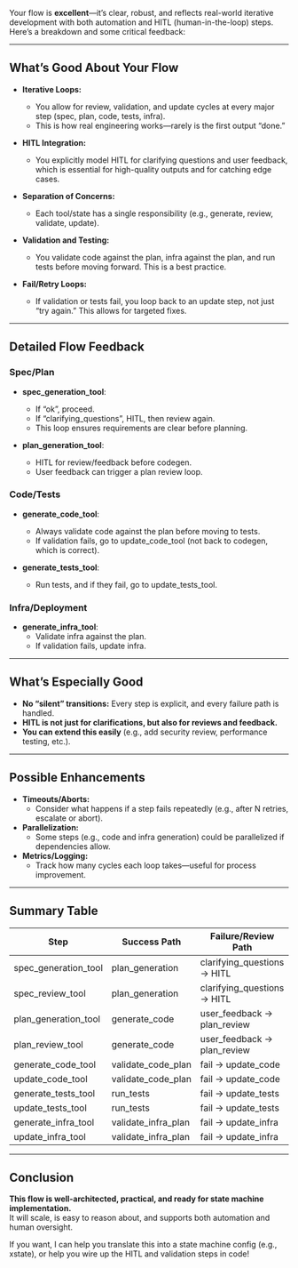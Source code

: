 Your flow is **excellent**—it’s clear, robust, and reflects real-world iterative development with both automation and HITL (human-in-the-loop) steps. Here’s a breakdown and some critical feedback:

---

## **What’s Good About Your Flow**

- **Iterative Loops:**  
  - You allow for review, validation, and update cycles at every major step (spec, plan, code, tests, infra).
  - This is how real engineering works—rarely is the first output “done.”

- **HITL Integration:**  
  - You explicitly model HITL for clarifying questions and user feedback, which is essential for high-quality outputs and for catching edge cases.

- **Separation of Concerns:**  
  - Each tool/state has a single responsibility (e.g., generate, review, validate, update).

- **Validation and Testing:**  
  - You validate code against the plan, infra against the plan, and run tests before moving forward. This is a best practice.

- **Fail/Retry Loops:**  
  - If validation or tests fail, you loop back to an update step, not just “try again.” This allows for targeted fixes.

---

## **Detailed Flow Feedback**

### **Spec/Plan**
- **spec_generation_tool**:  
  - If “ok”, proceed.  
  - If “clarifying_questions”, HITL, then review again.  
  - This loop ensures requirements are clear before planning.

- **plan_generation_tool**:  
  - HITL for review/feedback before codegen.  
  - User feedback can trigger a plan review loop.

### **Code/Tests**
- **generate_code_tool**:  
  - Always validate code against the plan before moving to tests.
  - If validation fails, go to update_code_tool (not back to codegen, which is correct).

- **generate_tests_tool**:  
  - Run tests, and if they fail, go to update_tests_tool.

### **Infra/Deployment**
- **generate_infra_tool**:  
  - Validate infra against the plan.
  - If validation fails, update infra.

---

## **What’s Especially Good**
- **No “silent” transitions:** Every step is explicit, and every failure path is handled.
- **HITL is not just for clarifications, but also for reviews and feedback.**
- **You can extend this easily** (e.g., add security review, performance testing, etc.).

---

## **Possible Enhancements**
- **Timeouts/Aborts:**  
  - Consider what happens if a step fails repeatedly (e.g., after N retries, escalate or abort).
- **Parallelization:**  
  - Some steps (e.g., code and infra generation) could be parallelized if dependencies allow.
- **Metrics/Logging:**  
  - Track how many cycles each loop takes—useful for process improvement.

---

## **Summary Table**

| Step                    | Success Path         | Failure/Review Path         |
|-------------------------|---------------------|----------------------------|
| spec_generation_tool    | plan_generation     | clarifying_questions → HITL|
| spec_review_tool        | plan_generation     | clarifying_questions → HITL|
| plan_generation_tool    | generate_code       | user_feedback → plan_review|
| plan_review_tool        | generate_code       | user_feedback → plan_review|
| generate_code_tool      | validate_code_plan  | fail → update_code         |
| update_code_tool        | validate_code_plan  | fail → update_code         |
| generate_tests_tool     | run_tests           | fail → update_tests        |
| update_tests_tool       | run_tests           | fail → update_tests        |
| generate_infra_tool     | validate_infra_plan | fail → update_infra        |
| update_infra_tool       | validate_infra_plan | fail → update_infra        |

---

## **Conclusion**

**This flow is well-architected, practical, and ready for state machine implementation.**  
It will scale, is easy to reason about, and supports both automation and human oversight.

If you want, I can help you translate this into a state machine config (e.g., xstate), or help you wire up the HITL and validation steps in code!
